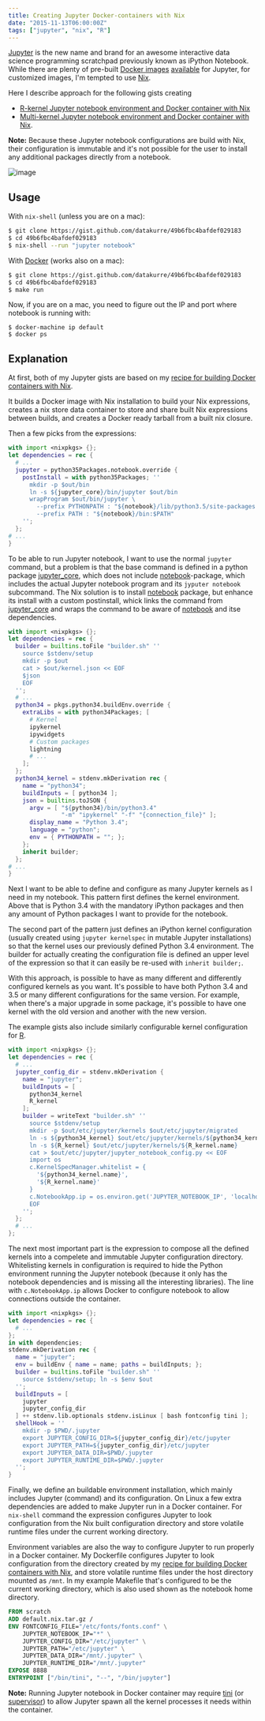 ```yaml
---
title: Creating Jupyter Docker-containers with Nix
date: "2015-11-13T06:00:00Z"
tags: ["jupyter", "nix", "R"]
---
```


[Jupyter](http://jupyter.org/) is the new name and brand for an awesome
interactive data science programming scratchpad previously known as
iPython Notebook. While there are plenty of pre-built [Docker
images](https://github.com/jupyter/docker-demo-images)
[available](https://github.com/jupyter/docker-stacks) for Jupyter, for
customized images, I\'m tempted to use [Nix](https://nixos.org/nix/).

Here I describe approach for the following gists creating

-   [R-kernel Jupyter notebook environment and Docker container with
    Nix](https://gist.github.com/datakurre/49b6fbc4bafdef029183)
-   [Multi-kernel Jupyter notebook environment and Docker container with
    Nix](https://gist.github.com/datakurre/a26e0d173fb67d9bb145).

**Note:** Because these Jupyter notebook configurations are build with
Nix, their configuration is immutable and it\'s not possible for the
user to install any additional packages directly from a notebook.

![image](jupyter.png)

Usage
-----

With `nix-shell` (unless you are on a mac):

```sh
$ git clone https://gist.github.com/datakurre/49b6fbc4bafdef029183
$ cd 49b6fbc4bafdef029183
$ nix-shell --run "jupyter notebook"
```

With [Docker](https://docker.com/) (works also on a mac):

```sh
$ git clone https://gist.github.com/datakurre/49b6fbc4bafdef029183
$ cd 49b6fbc4bafdef029183
$ make run
```

Now, if you are on a mac, you need to figure out the IP and port where
notebook is running with:

```shell
$ docker-machine ip default
$ docker ps
```

Explanation
-----------

At first, both of my Jupyter gists are based on my [recipe for building
Docker containers with
Nix](https://github.com/datakurre/nix-build-pack-docker).

It builds a Docker image with Nix installation to build your Nix
expressions, creates a nix store data container to store and share built
Nix expressions between builds, and creates a Docker ready tarball from
a built nix closure.

Then a few picks from the expressions:

```nix
with import <nixpkgs> {};
let dependencies = rec {
  # ...
  jupyter = python35Packages.notebook.override {
    postInstall = with python35Packages; ''
      mkdir -p $out/bin
      ln -s ${jupyter_core}/bin/jupyter $out/bin
      wrapProgram $out/bin/jupyter \
        --prefix PYTHONPATH : "${notebook}/lib/python3.5/site-packages:$PYTHONPATH" \
        --prefix PATH : "${notebook}/bin:$PATH"
    '';
  };
# ...
}
```

To be able to run Jupyter notebook, I want to use the normal `jupyter`
command, but a problem is that the base command is defined in a python
package [jupyter\_core](https://pypi.python.org/pypi/jupyter_core),
which does not include
[notebook](https://pypi.python.org/pypi/notebook)-package, which
includes the actual Jupyter notebook program and its `jyputer notebook`
subcommand. The Nix solution is to install
[notebook](https://pypi.python.org/pypi/notebook) package, but enhance
its install with a custom postinstall, whick links the command from
[jupyter\_core](https://pypi.python.org/pypi/jupyter_core) and wraps the
command to be aware of [notebook](https://pypi.python.org/pypi/notebook)
and itse dependencies.

```nix
with import <nixpkgs> {};
let dependencies = rec {
  builder = builtins.toFile "builder.sh" ''
    source $stdenv/setup
    mkdir -p $out
    cat > $out/kernel.json << EOF
    $json
    EOF
  '';
  # ...
  python34 = pkgs.python34.buildEnv.override {
    extraLibs = with python34Packages; [
      # Kernel
      ipykernel
      ipywidgets
      # Custom packages
      lightning
      # ...
    ];
  };
  python34_kernel = stdenv.mkDerivation rec {
    name = "python34";
    buildInputs = [ python34 ];
    json = builtins.toJSON {
      argv = [ "${python34}/bin/python3.4"
               "-m" "ipykernel" "-f" "{connection_file}" ];
      display_name = "Python 3.4";
      language = "python";
      env = { PYTHONPATH = ""; };
    };
    inherit builder;
  };
# ...
}
```

Next I want to be able to define and configure as many Jupyter kernels
as I need in my notebook. This pattern first defines the kernel
environment. Above that is Python 3.4 with the mandatory iPython
packages and then any amount of Python packages I want to provide for
the notebook.

The second part of the pattern just defines an iPython kernel
configuration (usually created using `jupyter kernelspec` in mutable
Jupyter installations) so that the kernel uses our previously defined
Python 3.4 environment. The builder for actually creating the
configuration file is defined an upper level of the expression so that
it can easily be re-used with `inherit builder;`.

With this approach, is possible to have as many different and
differently configured kernels as you want. It\'s possible to have both
Python 3.4 and 3.5 or many different configurations for the same
version. For example, when there\'s a major upgrade in some package,
it\'s possible to have one kernel with the old version and another with
the new version.

The example gists also include similarly configurable kernel
configuration for [R](https://www.r-project.org/).

```nix
with import <nixpkgs> {};
let dependencies = rec {
  # ...
  jupyter_config_dir = stdenv.mkDerivation {
    name = "jupyter";
    buildInputs = [
      python34_kernel
      R_kernel
    ];
    builder = writeText "builder.sh" ''
      source $stdenv/setup
      mkdir -p $out/etc/jupyter/kernels $out/etc/jupyter/migrated
      ln -s ${python34_kernel} $out/etc/jupyter/kernels/${python34_kernel.name}
      ln -s ${R_kernel} $out/etc/jupyter/kernels/${R_kernel.name}
      cat > $out/etc/jupyter/jupyter_notebook_config.py << EOF
      import os
      c.KernelSpecManager.whitelist = {
        '${python34_kernel.name}',
        '${R_kernel.name}'
      }
      c.NotebookApp.ip = os.environ.get('JUPYTER_NOTEBOOK_IP', 'localhost')
      EOF
    '';
  };
  # ...
};
```

The next most important part is the expression to compose all the
defined kernels into a compelete and immutable Jupyter configuration
directory. Whitelisting kernels in configuration is required to hide the
Python environment running the Jupyter notebook (because it only has the
notebook dependencies and is missing all the interesting libraries). The
line with `c.NotebookApp.ip` allows Docker to configure notebook to
allow connections outside the container.

```nix
with import <nixpkgs> {};
let dependencies = rec {
  # ...
};
in with dependencies;
stdenv.mkDerivation rec {
  name = "jupyter";
  env = buildEnv { name = name; paths = buildInputs; };
  builder = builtins.toFile "builder.sh" ''
    source $stdenv/setup; ln -s $env $out
  '';
  buildInputs = [
    jupyter
    jupyter_config_dir
  ] ++ stdenv.lib.optionals stdenv.isLinux [ bash fontconfig tini ];
  shellHook = ''
    mkdir -p $PWD/.jupyter
    export JUPYTER_CONFIG_DIR=${jupyter_config_dir}/etc/jupyter
    export JUPYTER_PATH=${jupyter_config_dir}/etc/jupyter
    export JUPYTER_DATA_DIR=$PWD/.jupyter
    export JUPYTER_RUNTIME_DIR=$PWD/.jupyter
  '';
}
```

Finally, we define an buildable environment installation, which mainly
includes Jupyter (command) and its configuration. On Linux a few extra
dependencies are added to make Jupyter run in a Docker container. For
`nix-shell` command the expression configures Jupyter to look
configuration from the Nix built configuration directory and store
volatile runtime files under the current working directory.

Environment variables are also the way to configure Jupyter to run
properly in a Docker container. My Dockerfile configures Jupyter to look
configuration from the directory created by my [recipe for building
Docker containers with
Nix](https://github.com/datakurre/nix-build-pack-docker), and store
volatile runtime files under the host directory mounted as `/mnt`. In my
example Makefile that\'s configured to be the current working directory,
which is also used shown as the notebook home directory.

```Dockerfile
FROM scratch
ADD default.nix.tar.gz /
ENV FONTCONFIG_FILE="/etc/fonts/fonts.conf" \
    JUPYTER_NOTEBOOK_IP="*" \
    JUPYTER_CONFIG_DIR="/etc/jupyter" \
    JUPYTER_PATH="/etc/jupyter" \
    JUPYTER_DATA_DIR="/mnt/.jupyter" \
    JUPYTER_RUNTIME_DIR="/mnt/.jupyter"
EXPOSE 8888
ENTRYPOINT ["/bin/tini", "--", "/bin/jupyter"]
```

**Note:** Running Jupyter notebook in Docker container may require
[tini](https://github.com/krallin/tini) (or
[supervisor](https://pypi.python.org/pypi/supervisor)) to allow Jupyter
spawn all the kernel processes it needs within the container.
